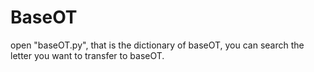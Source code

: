 # BaseOT

open "baseOT.py", that is the dictionary of baseOT, you can search the letter you want to transfer to baseOT.
